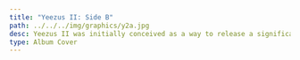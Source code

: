 ```yaml
---
title: "Yeezus II: Side B"
path: ../../../img/graphics/y2a.jpg
desc: Yeezus II was initially conceived as a way to release a significant portion of the material that was left out of the production of Yeezus, a process heavily influenced by producer Rick Rubin's streamlined approach. During the development period of Yeezus II, Ye began a significant collaboration with the legendary Paul McCartney, former "The Beatles". He would also conduct studio sessions in Mexico. 
type: Album Cover
---
```

